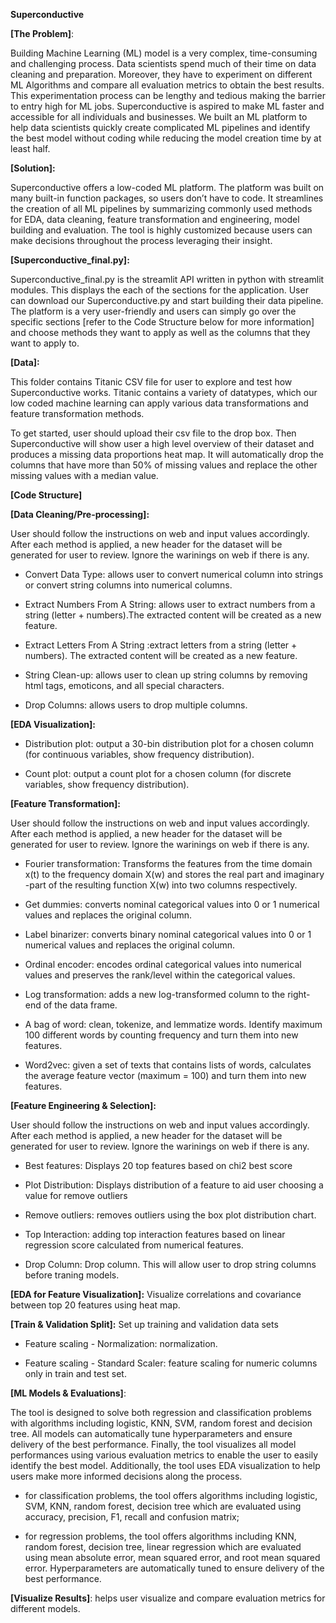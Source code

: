 **Superconductive**

**[The Problem]**:

Building Machine Learning (ML) model is a very complex, time-consuming and challenging process. Data scientists spend much of their time on data cleaning and preparation. Moreover, they have to experiment on different ML Algorithms and compare all evaluation metrics to obtain the best results. This experimentation process can be lengthy and tedious making the barrier to entry high for ML jobs. Superconductive is aspired to make ML faster and accessible for all individuals and businesses. We built an ML platform to help data scientists quickly create complicated ML pipelines and identify the best model without coding while reducing the model creation time by at least half.  

**[Solution]:**

Superconductive offers a low-coded ML platform. The platform was built on many built-in function packages, so users don’t have to code. It streamlines the creation of all ML pipelines by summarizing commonly used methods for EDA, data cleaning, feature transformation and engineering, model building and evaluation. The tool is highly customized because users can make decisions throughout the process leveraging their insight. 

**[Superconductive_final.py]:**

Superconductive_final.py is the streamlit API written in python with streamlit modules. This displays the each of the sections for the application. User can download our Superconductive.py and start building their data pipeline. The platform is a very user-friendly and users can simply go over the specific sections [refer to the Code Structure below for more information] and choose methods they want to apply as well as the columns that they want to apply to. 

**[Data]:**

This folder contains Titanic CSV file for user to explore and test how Superconductive works. Titanic contains a variety of datatypes, which our low coded machine learning can apply various data transformations and feature transformation methods.

To get started, user should upload their csv file to the drop box. Then Superconductive will show user a high level overview of their dataset and produces a missing data proportions heat map. It will automatically drop the columns that have more than 50% of missing values and replace the other missing values with a median value. 

**[Code Structure]**

**[Data Cleaning/Pre-processing]:**

User should follow the instructions on web and input values accordingly. After each method is applied, a new header for the dataset will be generated for user to review. Ignore the warinings on web if there is any.  

- Convert Data Type: allows user to convert numerical column into strings or convert string columns into numerical columns.

- Extract Numbers From A String: allows user to extract numbers from a string (letter + numbers).The extracted content will be created as a new feature. 

- Extract Letters From A String :extract letters from a string (letter + numbers). The extracted content will be created as a new feature. 

- String Clean-up: allows user to clean up string columns by removing html tags, emoticons, and all special characters. 

- Drop Columns: allows users to drop multiple columns. 

**[EDA Visualization]:** 

- Distribution plot: output a 30-bin distribution plot for a chosen column (for continuous variables, show frequency distribution).

- Count plot: output a count plot for a chosen column (for discrete variables, show frequency distribution).

**[Feature Transformation]:**

User should follow the instructions on web and input values accordingly. After each method is applied, a new header for the dataset will be generated for user to review. Ignore the warinings on web if there is any.  

- Fourier transformation: Transforms the features from the time domain x(t) to the frequency domain X(w) and stores the real part and imaginary -part of the resulting function X(w) into two columns respectively. 

- Get dummies: converts nominal categorical values into 0 or 1 numerical values and replaces the original column. 
 
- Label binarizer: converts binary nominal categorical values into 0 or 1 numerical values and replaces the original column.

- Ordinal encoder: encodes ordinal categorical values into numerical values and preserves the rank/level within the categorical values.

- Log transformation: adds a new log-transformed column to the right-end of the data frame.

- A bag of word: clean, tokenize, and lemmatize words. Identify maximum 100 different words by counting frequency and turn them into new features.  

- Word2vec: given a set of texts that contains lists of words, calculates the average feature vector (maximum = 100) and turn them into new features. 

**[Feature Engineering & Selection]:**

User should follow the instructions on web and input values accordingly. After each method is applied, a new header for the dataset will be generated for user to review. Ignore the warinings on web if there is any.  

- Best features:  Displays 20 top features based on chi2 best score

- Plot Distribution: Displays distribution of a feature to aid user choosing a value for remove outliers

- Remove outliers: removes outliers using the box plot distribution chart.

- Top Interaction: adding top interaction features based on linear regression score calculated from numerical features.

- Drop Column: Drop column. This will allow user to drop string columns before traning models. 

**[EDA for Feature Visualization]:**
Visualize correlations and covariance between top 20 features using heat map.

**[Train & Validation Split]:** 
Set up training and validation data sets

- Feature scaling - Normalization: normalization.

- Feature scaling - Standard Scaler: feature scaling for numeric columns only in train and test set.

**[ML Models & Evaluations]**:  

The tool is designed to solve both regression and classification problems with algorithms including logistic, KNN, SVM, random forest and decision tree. All models can automatically tune hyperparameters and ensure delivery of the best performance. Finally, the tool visualizes all model performances using various evaluation metrics to enable the user to easily identify the best model. Additionally, the tool uses EDA visualization to help users make more informed decisions along the process. 

- for classification problems, the tool offers algorithms including logistic, SVM, KNN, random forest, decision tree which are evaluated using accuracy, precision, F1, recall and confusion matrix; 

- for regression problems, the tool offers algorithms including KNN, random forest, decision tree, linear regression which are evaluated using mean absolute error, mean squared error, and root mean squared error. Hyperparameters are automatically tuned to ensure delivery of the best performance.

**[Visualize Results]**: 
helps user visualize and compare evaluation metrics for different models. 
